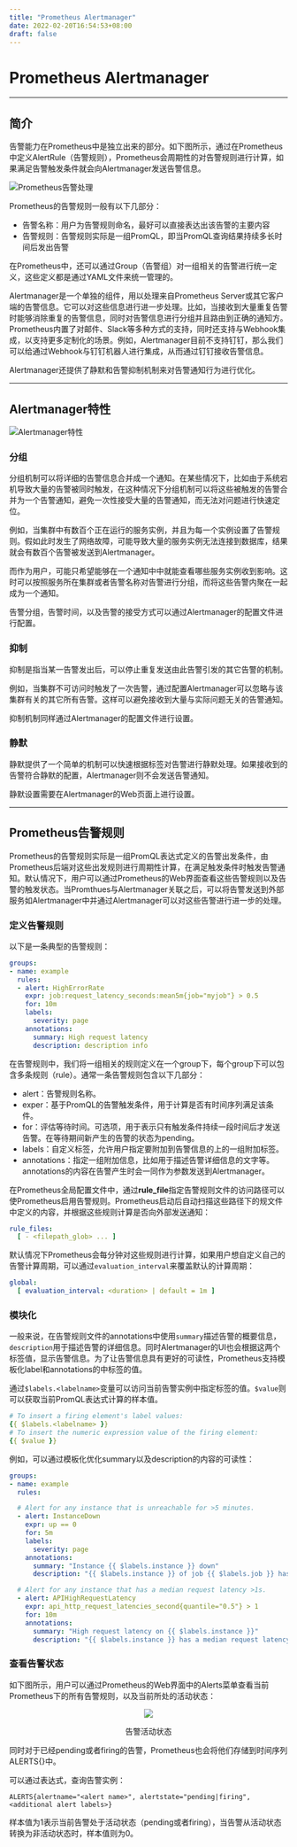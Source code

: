 ```yaml
---
title: "Prometheus Alertmanager"
date: 2022-02-20T16:54:53+08:00
draft: false
---
```

# Prometheus Alertmanager

---

## 简介

告警能力在Prometheus中是独立出来的部分。如下图所示，通过在Prometheus中定义AlertRule（告警规则），Prometheus会周期性的对告警规则进行计算，如果满足告警触发条件就会向Alertmanager发送告警信息。

![Prometheus告警处理](/image/Prometheus/alert/alert.png)  

Prometheus的告警规则一般有以下几部分：

* 告警名称：用户为告警规则命名，最好可以直接表达出该告警的主要内容
* 告警规则：告警规则实际是一组PromQL，即当PromQL查询结果持续多长时间后发出告警

在Prometheus中，还可以通过Group（告警组）对一组相关的告警进行统一定义，这些定义都是通过YAML文件来统一管理的。

Alertmanager是一个单独的组件，用以处理来自Prometheus Server或其它客户端的告警信息。它可以对这些信息进行进一步处理。比如，当接收到大量重复告警时能够消除重复的告警信息，同时对告警信息进行分组并且路由到正确的通知方。Prometheus内置了对邮件、Slack等多种方式的支持，同时还支持与Webhook集成，以支持更多定制化的场景。例如，Alertmanager目前不支持钉钉，那么我们可以给通过Webhook与钉钉机器人进行集成，从而通过钉钉接收告警信息。

Alertmanager还提供了静默和告警抑制机制来对告警通知行为进行优化。

---

## Alertmanager特性

![Alertmanager特性](/image/Prometheus/alert/alert.png)

### 分组

分组机制可以将详细的告警信息合并成一个通知。在某些情况下，比如由于系统宕机导致大量的告警被同时触发，在这种情况下分组机制可以将这些被触发的告警合并为一个告警通知，避免一次性接受大量的告警通知，而无法对问题进行快速定位。

例如，当集群中有数百个正在运行的服务实例，并且为每一个实例设置了告警规则。假如此时发生了网络故障，可能导致大量的服务实例无法连接到数据库，结果就会有数百个告警被发送到Alertmanager。

而作为用户，可能只希望能够在一个通知中中就能查看哪些服务实例收到影响。这时可以按照服务所在集群或者告警名称对告警进行分组，而将这些告警内聚在一起成为一个通知。

告警分组，告警时间，以及告警的接受方式可以通过Alertmanager的配置文件进行配置。

### 抑制

抑制是指当某一告警发出后，可以停止重复发送由此告警引发的其它告警的机制。

例如，当集群不可访问时触发了一次告警，通过配置Alertmanager可以忽略与该集群有关的其它所有告警。这样可以避免接收到大量与实际问题无关的告警通知。

抑制机制同样通过Alertmanager的配置文件进行设置。

### 静默

静默提供了一个简单的机制可以快速根据标签对告警进行静默处理。如果接收到的告警符合静默的配置，Alertmanager则不会发送告警通知。

静默设置需要在Alertmanager的Web页面上进行设置。

---

## Prometheus告警规则

Prometheus的告警规则实际是一组PromQL表达式定义的告警出发条件，由Prometheus后端对这些出发规则进行周期性计算，在满足触发条件时触发告警通知。默认情况下，用户可以通过Prometheus的Web界面查看这些告警规则以及告警的触发状态。当Promthues与Alertmanager关联之后，可以将告警发送到外部服务如Alertmanager中并通过Alertmanager可以对这些告警进行进一步的处理。

### 定义告警规则

以下是一条典型的告警规则：

```yaml
groups:
- name: example
  rules:
  - alert: HighErrorRate
    expr: job:request_latency_seconds:mean5m{job="myjob"} > 0.5
    for: 10m
    labels:
      severity: page
    annotations:
      summary: High request latency
      description: description info
```

在告警规则中，我们将一组相关的规则定义在一个group下，每个group下可以包含多条规则（rule）。通常一条告警规则包含以下几部分：

* alert：告警规则名称。
* exper：基于PromQL的告警触发条件，用于计算是否有时间序列满足该条件。
* for：评估等待时间。可选项，用于表示只有触发条件持续一段时间后才发送告警。在等待期间新产生的告警的状态为pending。
* labels：自定义标签，允许用户指定要附加到告警信息的上的一组附加标签。
* annotations：指定一组附加信息，比如用于描述告警详细信息的文字等。annotations的内容在告警产生时会一同作为参数发送到Alertmanager。

在Prometheus全局配置文件中，通过**rule_file**指定告警规则文件的访问路径可以使Prometheus启用告警规则。Prometheus启动后自动扫描这些路径下的规文件中定义的内容，并根据这些规则计算是否向外部发送通知：

```yaml
rule_files:
  [ - <filepath_glob> ... ]
```

默认情况下Prometheus会每分钟对这些规则进行计算，如果用户想自定义自己的告警计算周期，可以通过`evaluation_interval`来覆盖默认的计算周期：

```yaml
global:
  [ evaluation_interval: <duration> | default = 1m ]
```

### 模块化

一般来说，在告警规则文件的annotations中使用`summary`描述告警的概要信息，`description`用于描述告警的详细信息。同时Alertmanager的UI也会根据这两个标签值，显示告警信息。为了让告警信息具有更好的可读性，Prometheus支持模板化label和annotations的中标签的值。

通过`$labels.<labelname>`变量可以访问当前告警实例中指定标签的值。`$value`则可以获取当前PromQL表达式计算的样本值。

```yaml
# To insert a firing element's label values:
{{ $labels.<labelname> }}
# To insert the numeric expression value of the firing element:
{{ $value }}
```

例如，可以通过模板化优化summary以及description的内容的可读性：

```yaml
groups:
- name: example
  rules:

  # Alert for any instance that is unreachable for >5 minutes.
  - alert: InstanceDown
    expr: up == 0
    for: 5m
    labels:
      severity: page
    annotations:
      summary: "Instance {{ $labels.instance }} down"
      description: "{{ $labels.instance }} of job {{ $labels.job }} has been down for more than 5 minutes."

  # Alert for any instance that has a median request latency >1s.
  - alert: APIHighRequestLatency
    expr: api_http_request_latencies_second{quantile="0.5"} > 1
    for: 10m
    annotations:
      summary: "High request latency on {{ $labels.instance }}"
      description: "{{ $labels.instance }} has a median request latency above 1s (current value: {{ $value }}s)"
```

### 查看告警状态

如下图所示，用户可以通过Prometheus的Web界面中的Alerts菜单查看当前Prometheus下的所有告警规则，以及当前所处的活动状态：

<div align="center"><p><img src="../images/Prometheus/alert/status.png"></p>
<p>告警活动状态</p></div>

同时对于已经pending或者firing的告警，Prometheus也会将他们存储到时间序列ALERTS{}中。

可以通过表达式，查询告警实例：

```
ALERTS{alertname="<alert name>", alertstate="pending|firing", <additional alert labels>}
```

样本值为1表示当前告警处于活动状态（pending或者firing），当告警从活动状态转换为非活动状态时，样本值则为0。
